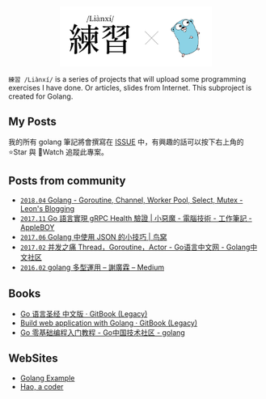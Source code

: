 <p align="center"><img width="300" src="https://github.com/3KNI/lianxi-golang/blob/master/lianxi-go.png?raw=true" alt="lianxi-go"></p>

`練習 /Liànxí/` is a series of projects that will upload some programming exercises I have done.
Or articles, slides from Internet. This subproject is created for Golang.

## My Posts

我的所有 golang 筆記將會撰寫在 [ISSUE](https://github.com/3KNI/lianxi-golang/issues) 中，有興趣的話可以按下右上角的 ⭐️Star 與 👀Watch 追蹤此專案。

## Posts from community

- [`2018.04` Golang - Goroutine, Channel, Worker Pool, Select, Mutex - Leon's Blogging](https://mgleon08.github.io/blog/2018/05/17/golang-goroutine-channel-worker-pool-select-mutex/)
- [`2017.11` Go 語言實現 gRPC Health 驗證 | 小惡魔 - 電腦技術 - 工作筆記 - AppleBOY](https://blog.wu-boy.com/2017/11/grpc-health-check-in-go/)
- [`2017.06` Golang 中使用 JSON 的小技巧 | 鸟窝](https://colobu.com/2017/06/21/json-tricks-in-Go/)
- [`2017.02` 并发之痛 Thread，Goroutine，Actor - Go语言中文网 - Golang中文社区](https://studygolang.com/articles/02051)
- [`2016.02` golang 多型運用 – 謝廣霖 – Medium](https://medium.com/@hawk.hsieh/7e382de29fc7)

## Books

- [Go 语言圣经 中文版 · GitBook (Legacy)](https://legacy.gitbook.com/book/wizardforcel/gopl-zh/details)
- [Build web application with Golang · GitBook (Legacy)](https://legacy.gitbook.com/book/astaxie/build-web-application-with-golang/details)
- [Go 零基础编程入门教程 - Go中国技术社区 - golang](https://gocn.vip/question/1615)

## WebSites

- [Golang Example](https://golangexample.com/)
- [Hao, a coder](http://zuozuohao.github.io/Series/GolangSeries/)